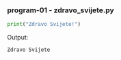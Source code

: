 
<a name="zdravo_svijete.py"/>

### program-01 - zdravo_svijete.py

```python
print("Zdravo Svijete!")
```

Output:
```
Zdravo Svijete
```
